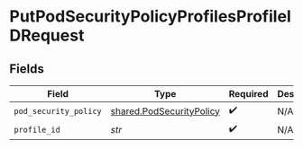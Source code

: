 # PutPodSecurityPolicyProfilesProfileIDRequest


## Fields

| Field                                                                | Type                                                                 | Required                                                             | Description                                                          |
| -------------------------------------------------------------------- | -------------------------------------------------------------------- | -------------------------------------------------------------------- | -------------------------------------------------------------------- |
| `pod_security_policy`                                                | [shared.PodSecurityPolicy](../../models/shared/podsecuritypolicy.md) | :heavy_check_mark:                                                   | N/A                                                                  |
| `profile_id`                                                         | *str*                                                                | :heavy_check_mark:                                                   | N/A                                                                  |
